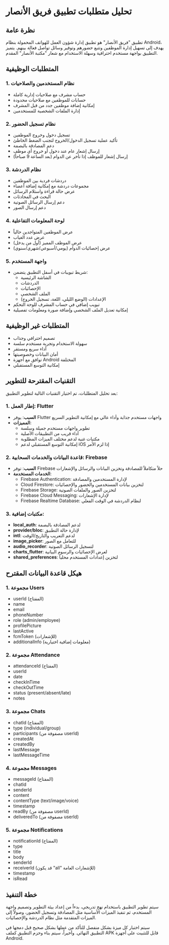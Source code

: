 # تحليل متطلبات تطبيق فريق الأنصار

## نظرة عامة
تطبيق "فريق الأنصار" هو تطبيق إدارة شؤون العمل للهواتف المحمولة بنظام Android، يهدف إلى تسهيل إدارة الموظفين وتتبع حضورهم وتوفير وسائل تواصل فعالة بينهم. يتميز التطبيق بواجهة مستخدم احترافية وسهلة الاستخدام مع شعار "مكتبة الأنصار" المقدم.

## المتطلبات الوظيفية

### 1. نظام المستخدمين والصلاحيات
- حساب مشرف مع صلاحيات إدارية كاملة
- حسابات للموظفين مع صلاحيات محدودة
- إمكانية إضافة موظفين جدد من قبل المشرف
- إدارة الملفات الشخصية للمستخدمين

### 2. نظام تسجيل الحضور
- تسجيل دخول وخروج الموظفين
- تأكيد عملية تسجيل الدخول/الخروج لتجنب الضغط الخاطئ
- دعم المصادقة بالبصمة
- إرسال إشعار عام عند دخول أو خروج أي موظف
- إرسال إشعار للموظف إذا تأخر عن الدوام (بعد الساعة 9 صباحاً)

### 3. نظام الدردشة
- دردشات فردية بين الموظفين
- مجموعات دردشة مع إمكانية إضافة أعضاء
- عرض حالة قراءة واستلام الرسائل
- البحث في المحادثات
- دعم إرسال الرسائل الصوتية
- دعم إرسال الصور

### 4. لوحة المعلومات التفاعلية
- عرض الموظفين المتواجدين حالياً
- عرض عدد الغياب
- عرض الموظف المميز (أول من يدخل)
- عرض إحصائيات الدوام (يومي/أسبوعي/شهري/سنوي)

### 5. واجهة المستخدم
- شريط تبويبات في أسفل التطبيق يتضمن:
  - الشاشة الرئيسية
  - الدردشات
  - الإحصائيات
  - الملف الشخصي
  - الإعدادات (الوضع الليلي، اللغة، تسجيل الخروج)
- تبويب إضافي في حساب المشرف للوحة التحكم
- إمكانية تعديل الملف الشخصي وإضافة صورة ومعلومات تفصيلية

## المتطلبات غير الوظيفية
- تصميم احترافي وجذاب
- سهولة الاستخدام وتجربة مستخدم سلسة
- أداء سريع ومستقر
- أمان البيانات وخصوصيتها
- توافق مع أجهزة Android المختلفة
- إمكانية التوسع المستقبلي

## التقنيات المقترحة للتطوير

بعد تحليل المتطلبات، تم اختيار التقنيات التالية لتطوير التطبيق:

### 1. إطار العمل: Flutter
- **السبب**: يوفر Flutter واجهات مستخدم جذابة وأداء عالي مع إمكانية التطوير السريع
- **المميزات**:
  - تطوير واجهات مستخدم جميلة وسلسة
  - أداء قريب من التطبيقات الأصلية
  - مكتبات غنية لدعم مختلف الميزات المطلوبة
  - إمكانية التوسع المستقبلي لدعم iOS إذا لزم الأمر

### 2. قاعدة البيانات والخدمات السحابية: Firebase
- **السبب**: توفر Firebase حلاً متكاملاً للمصادقة وتخزين البيانات والرسائل والإشعارات
- **الخدمات المستخدمة**:
  - Firebase Authentication: لإدارة المستخدمين والمصادقة
  - Cloud Firestore: لتخزين بيانات المستخدمين والحضور والإحصائيات
  - Firebase Storage: لتخزين الصور والملفات الصوتية
  - Firebase Cloud Messaging: لإدارة الإشعارات
  - Firebase Realtime Database: لنظام الدردشة في الوقت الفعلي

### 3. مكتبات إضافية:
- **local_auth**: لدعم المصادقة بالبصمة
- **provider/bloc**: لإدارة حالة التطبيق
- **intl**: لدعم التعريب والتاريخ/الوقت
- **image_picker**: للتعامل مع الصور
- **audio_recorder**: لتسجيل الرسائل الصوتية
- **charts_flutter**: لعرض الإحصائيات والرسوم البيانية
- **shared_preferences**: لتخزين إعدادات المستخدم محلياً

## هيكل قاعدة البيانات المقترح

### 1. مجموعة Users
- userId (المفتاح)
- name
- email
- phoneNumber
- role (admin/employee)
- profilePicture
- lastActive
- fcmToken (للإشعارات)
- additionalInfo (معلومات إضافية اختيارية)

### 2. مجموعة Attendance
- attendanceId (المفتاح)
- userId
- date
- checkInTime
- checkOutTime
- status (present/absent/late)
- notes

### 3. مجموعة Chats
- chatId (المفتاح)
- type (individual/group)
- participants (مصفوفة من userId)
- createdAt
- createdBy
- lastMessage
- lastMessageTime

### 4. مجموعة Messages
- messageId (المفتاح)
- chatId
- senderId
- content
- contentType (text/image/voice)
- timestamp
- readBy (مصفوفة من userId)
- deliveredTo (مصفوفة من userId)

### 5. مجموعة Notifications
- notificationId (المفتاح)
- type
- title
- body
- senderId
- receiverId (قد يكون "all" للإشعارات العامة)
- timestamp
- isRead

## خطة التنفيذ
سيتم تطوير التطبيق باستخدام نهج تدريجي، بدءاً من إعداد بيئة التطوير وتصميم واجهة المستخدم، ثم تنفيذ الميزات الأساسية مثل المصادقة وتسجيل الحضور، وصولاً إلى الميزات المتقدمة مثل نظام الدردشة والإحصائيات.

سيتم اختبار كل ميزة بشكل منفصل للتأكد من عملها بشكل صحيح قبل دمجها في التطبيق النهائي. وأخيراً، سيتم بناء وحزم التطبيق كملف APK قابل للتثبيت على أجهزة Android.
